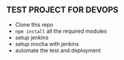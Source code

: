 ## TEST PROJECT FOR DEVOPS #
* Clone this repo
* `npm install` all the required modules
* setup jenkins
* setup mocha with jenkins
* automate the test and deployment 